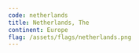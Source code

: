 ```yaml
---
code: netherlands
title: Netherlands, The
continent: Europe
flag: /assets/flags/netherlands.png
---
```

